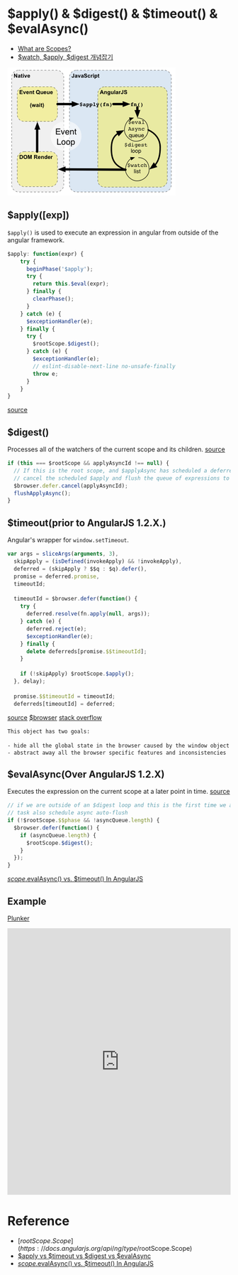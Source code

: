 # $apply() & $digest() & $timeout() & $evalAsync()

* [What are Scopes?](https://docs.angularjs.org/guide/scope)
* [$watch, $apply, $digest 개념잡기](http://mobicon.tistory.com/328)

![angular-context.png](../img/AngularJS/angularjs-performance/angular-context.png)

## $apply([exp])

`$apply()` is used to execute an expression in angular from outside of the angular framework.

```javascript
$apply: function(expr) {
    try {
      beginPhase('$apply');
      try {
        return this.$eval(expr);
      } finally {
        clearPhase();
      }
    } catch (e) {
      $exceptionHandler(e);
    } finally {
      try {
        $rootScope.$digest();
      } catch (e) {
        $exceptionHandler(e);
        // eslint-disable-next-line no-unsafe-finally
        throw e;
      }
    }
}
```
[source](https://github.com/angular/angular.js/blob/master/src/ng/rootScope.js#L1068)

## $digest()

Processes all of the watchers of the current scope and its children. [source](https://github.com/angular/angular.js/blob/master/src/ng/rootScope.js#L754)

```javascript
if (this === $rootScope && applyAsyncId !== null) {
  // If this is the root scope, and $applyAsync has scheduled a deferred $apply(), then
  // cancel the scheduled $apply and flush the queue of expressions to be evaluated.
  $browser.defer.cancel(applyAsyncId);
  flushApplyAsync();
}
```

## $timeout(prior to AngularJS 1.2.X.)

Angular's wrapper for `window.setTimeout`.

```javascript
var args = sliceArgs(arguments, 3),
  skipApply = (isDefined(invokeApply) && !invokeApply),
  deferred = (skipApply ? $$q : $q).defer(),
  promise = deferred.promise,
  timeoutId;

  timeoutId = $browser.defer(function() {
    try {
      deferred.resolve(fn.apply(null, args));
    } catch (e) {
      deferred.reject(e);
      $exceptionHandler(e);
    } finally {
      delete deferreds[promise.$$timeoutId];
    }

    if (!skipApply) $rootScope.$apply();
  }, delay);

  promise.$$timeoutId = timeoutId;
  deferreds[timeoutId] = deferred;
```
[source](https://github.com/angular/angular.js/blob/07849779ba365f371a8caa3b58e23f677cfdc5ad/src/ng/timeout.js#L53)
[$browser](https://github.com/angular/angular.js/blob/master/src/ng/browser.js)
[stack overflow](http://stackoverflow.com/questions/23070822/angular-scope-apply-vs-timeout-as-a-safe-apply)


    This object has two goals:

    - hide all the global state in the browser caused by the window object
    - abstract away all the browser specific features and inconsistencies

## $evalAsync(Over AngularJS 1.2.X)

Executes the expression on the current scope at a later point in time. [source](https://github.com/angular/angular.js/blob/master/src/ng/rootScope.js#L1005)

```javascript
// if we are outside of an $digest loop and this is the first time we are scheduling async
// task also schedule async auto-flush
if (!$rootScope.$$phase && !asyncQueue.length) {
  $browser.defer(function() {
    if (asyncQueue.length) {
      $rootScope.$digest();
    }
  });
}
```

[$scope.$evalAsync() vs. $timeout() In AngularJS](http://bennadel.github.io/JavaScript-Demos/demos/eval-async-vs-timeout-angularjs/)

## Example

[Plunker](https://embed.plnkr.co/hi6iGQ0KmaJD1xAZErYh/)

<iframe style="width: 100%; height: 600px" src="https://embed.plnkr.co/hi6iGQ0KmaJD1xAZErYh/" frameborder="0" allowfullscren="allowfullscren"></iframe>

# Reference

* [$rootScope.Scope](https://docs.angularjs.org/api/ng/type/$rootScope.Scope)
* [$apply vs $timeout vs $digest vs $evalAsync](http://www.codingeek.com/angularjs/angular-js-apply-timeout-digest-evalasync/)
* [$scope.$evalAsync() vs. $timeout() In AngularJS](https://www.bennadel.com/blog/2605-scope-evalasync-vs-timeout-in-angularjs.htm)
